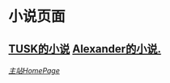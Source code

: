 # 小说页面
## [TUSK的小说](https://hellosulin.github.io/novek-tusk/ "TUSK的小说") [Alexander的小说.](https://hellosulin.github.io/novel-alexander/ "Alexander的小说.")
######  [主站HomePage](https://hellosulin.github.io/ "主站HomePage")

